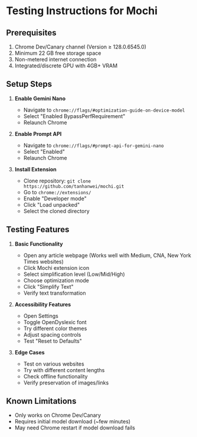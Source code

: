 # Testing Instructions for Mochi

## Prerequisites
1. Chrome Dev/Canary channel (Version ≥ 128.0.6545.0)
2. Minimum 22 GB free storage space
3. Non-metered internet connection
4. Integrated/discrete GPU with 4GB+ VRAM

## Setup Steps

1. **Enable Gemini Nano**
   - Navigate to `chrome://flags/#optimization-guide-on-device-model`
   - Select "Enabled BypassPerfRequirement"
   - Relaunch Chrome

2. **Enable Prompt API**
   - Navigate to `chrome://flags/#prompt-api-for-gemini-nano`
   - Select "Enabled"
   - Relaunch Chrome

3. **Install Extension**
   - Clone repository: `git clone https://github.com/tanhanwei/mochi.git`
   - Go to `chrome://extensions/`
   - Enable "Developer mode"
   - Click "Load unpacked"
   - Select the cloned directory

## Testing Features

1. **Basic Functionality**
   - Open any article webpage (Works well with Medium, CNA, New York Times websites)
   - Click Mochi extension icon
   - Select simplification level (Low/Mid/High)
   - Choose optimization mode
   - Click "Simplify Text"
   - Verify text transformation

2. **Accessibility Features**
   - Open Settings
   - Toggle OpenDyslexic font
   - Try different color themes
   - Adjust spacing controls
   - Test "Reset to Defaults"

3. **Edge Cases**
   - Test on various websites
   - Try with different content lengths
   - Check offline functionality
   - Verify preservation of images/links

## Known Limitations
- Only works on Chrome Dev/Canary
- Requires initial model download (~few minutes)
- May need Chrome restart if model download fails